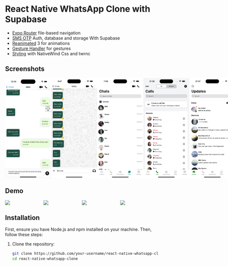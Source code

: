 # React Native WhatsApp Clone with Supabase

- [Expo Router](https://docs.expo.dev/routing/introduction/) file-based navigation
- [SMS OTP](https://clerk.com/docs/custom-flows/email-sms-otp?utm_source=sponsorship&utm_medium=github&utm_campaign=simong&utm_content=rn-whatsapp) Auth, database and storage With Supabase
- [Reanimated](https://docs.swmansion.com/react-native-reanimated/) 3 for animations
- [Gesture Handler](https://docs.swmansion.com/react-native-gesture-handler/) for gestures
- [Styling](https://github.com/jaredh159/tailwind-react-native-classnames) with NativeWind Css and twrnc

## Screenshots

<div style="display: flex; flex-direction: row;">
  <img src="./images/1.png" width="30%">
  <img src="./images/2.png" width="30%">
  <img src="./images/3.png" width="30%">
  <img src="./images/4.png" width="30%">
  <img src="./images/5.png" width="30%">
  <img src="./images/6.png" width="30%">
  <img src="./images/7.png" width="30%">
</div>

## Demo

<div style="display: flex; flex-direction: row;">
  <img src="./screenshots/calls.gif" width="40%">
  <img src="./screenshots/chats.gif" width="40%">
  <img src="./screenshots/contacts.gif" width="40%">
  <img src="./screenshots/messages.gif" width="40%">
</div>

## Installation

First, ensure you have Node.js and npm installed on your machine. Then, follow these steps:

1. Clone the repository:
   ```sh
   git clone https://github.com/your-username/react-native-whatsapp-clone.git
   cd react-native-whatsapp-clone
